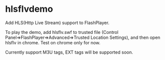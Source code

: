 hlsflvdemo
==========

Add HLS(Http Live Stream) support to FlashPlayer.

To play the demo, add hlsflv.swf to trusted file (Control Panel=>FlashPlayer=>Advanced=>Trusted Location Settings), and then open hlsflv in chrome.
Test on chrome only for now.

Currently support M3U tags, EXT tags will be supported soon.

